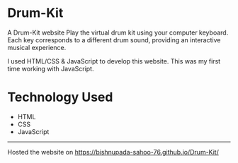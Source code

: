 # Drum-Kit
A Drum-Kit website Play the virtual drum kit using your computer keyboard.
Each key corresponds to a different drum sound, providing an interactive musical experience.
  
I used HTML/CSS & JavaScript to develop this website. This was my first time working with JavaScript.

# Technology Used
- HTML
- CSS
- JavaScript

---

Hosted the website on https://bishnupada-sahoo-76.github.io/Drum-Kit/
